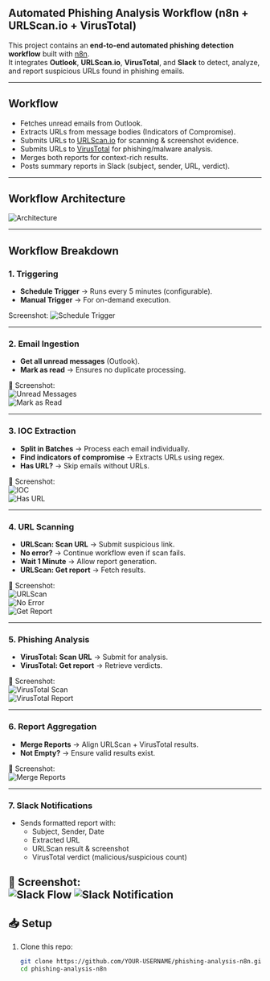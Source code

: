 ## Automated Phishing Analysis Workflow (n8n + URLScan.io + VirusTotal)

This project contains an **end-to-end automated phishing detection workflow** built with [n8n](https://n8n.io).  
It integrates **Outlook**, **URLScan.io**, **VirusTotal**, and **Slack** to detect, analyze, and report suspicious URLs found in phishing emails.

---

## Workflow

- Fetches unread emails from Outlook.
- Extracts URLs from message bodies (Indicators of Compromise).
- Submits URLs to [URLScan.io](https://urlscan.io) for scanning & screenshot evidence.
- Submits URLs to [VirusTotal](https://www.virustotal.com) for phishing/malware analysis.
- Merges both reports for context-rich results.
- Posts summary reports in Slack (subject, sender, URL, verdict).

---

##  Workflow Architecture

![Architecture](images/Architecture%20Diagram.png)

---

##  Workflow Breakdown

### 1. **Triggering**
- **Schedule Trigger** → Runs every 5 minutes (configurable).  
- **Manual Trigger** → For on-demand execution.

 Screenshot: 
![Schedule Trigger](images/ScheduleTrigger.png)

---

### 2. **Email Ingestion**
- **Get all unread messages** (Outlook).  
- **Mark as read** → Ensures no duplicate processing.  

📸 Screenshot:  
![Unread Messages](images/GetallUnreadMessages.png)  
![Mark as Read](images/MarkasReads.png)

---

### 3. **IOC Extraction**
- **Split in Batches** → Process each email individually.  
- **Find indicators of compromise** → Extracts URLs using regex.  
- **Has URL?** → Skip emails without URLs.  

📸 Screenshot:  
![IOC](images/IOC.png)  
![Has URL](images/HasURL.png)

---

### 4. **URL Scanning**
- **URLScan: Scan URL** → Submit suspicious link.  
- **No error?** → Continue workflow even if scan fails.  
- **Wait 1 Minute** → Allow report generation.  
- **URLScan: Get report** → Fetch results.  

📸 Screenshot:  
![URLScan](images/URLScanURL.png)  
![No Error](images/Noerror.png)  
![Get Report](images/URLScanGetReport.png)

---

### 5. **Phishing Analysis**
- **VirusTotal: Scan URL** → Submit for analysis.  
- **VirusTotal: Get report** → Retrieve verdicts.  

📸 Screenshot:  
![VirusTotal Scan](images/VirusTotalScanUrl.png)  
![VirusTotal Report](images/VirusTotalGetReport.png)

---

### 6. **Report Aggregation**
- **Merge Reports** → Align URLScan + VirusTotal results.  
- **Not Empty?** → Ensure valid results exist.  

📸 Screenshot:  
![Merge Reports](images/MergeReports.png)

---

### 7. **Slack Notifications**
- Sends formatted report with:
  - Subject, Sender, Date  
  - Extracted URL  
  - URLScan result & screenshot  
  - VirusTotal verdict (malicious/suspicious count)  

📸 Screenshot:  
![Slack Flow](images/send%20slack%20diagram.png)
![Slack Notification](images/slack.png)
---

## 📥 Setup

1. Clone this repo:
   ```bash
   git clone https://github.com/YOUR-USERNAME/phishing-analysis-n8n.git
   cd phishing-analysis-n8n

